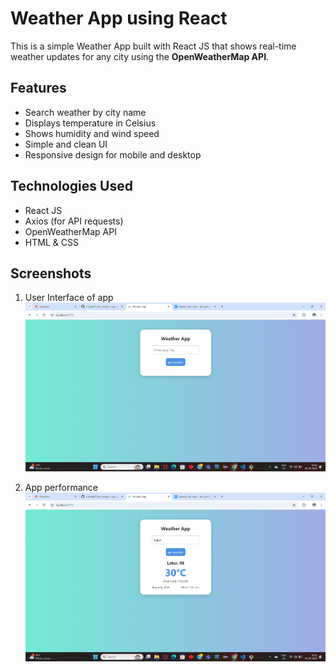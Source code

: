 # Weather App using React

This is a simple Weather App built with React JS that shows real-time weather updates for any city using the **OpenWeatherMap API**.

## Features

-  Search weather by city name
-  Displays temperature in Celsius
-  Shows humidity and wind speed
-  Simple and clean UI
-  Responsive design for mobile and desktop

## Technologies Used

- React JS
- Axios (for API requests)
- OpenWeatherMap API
- HTML & CSS

##  Screenshots

1. User Interface of app
![Weather Screenshot](./Screenshots/weather-preview.png)

2. App performance
![Weather Screenshot](./Screenshots/weather-display.png)




